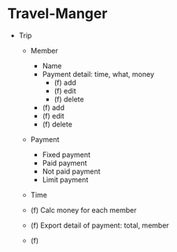 # Travel-Manger

- Trip
  - Member
    - Name
    - Payment detail: time, what, money
      - (f) add
      - (f) edit
      - (f) delete
     - (f) add
     - (f) edit
     - (f) delete

  - Payment
    - Fixed payment
    - Paid payment
    - Not paid payment
    - Limit payment

  - Time
  - (f) Calc money for each member
  - (f) Export detail of payment: total, member
  - (f) 
